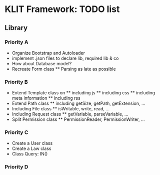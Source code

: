 # KLIT Framework: TODO list

## Library
### Priority A
* Organize Bootstrap and Autoloader
* implement .json files to declare lib, required lib & co
* How about Database model?
* Recreate Form class
** Parsing as late as possible

### Priority B
* Extend Template class on
** including js
** including css
** including meta information
** including rss
* Extend Path class
** including getSize, getPath, getExtension, ...
* Including File class
** isWritable, write, read, ...
* Including Request class
** getVariable, parseVariable, ...
* Split Permission class
** PermissionReader, PermissionWriter, ...

### Priority C
* Create a User class
* Create a Law class
* Class Query: IN()

### Priority D
